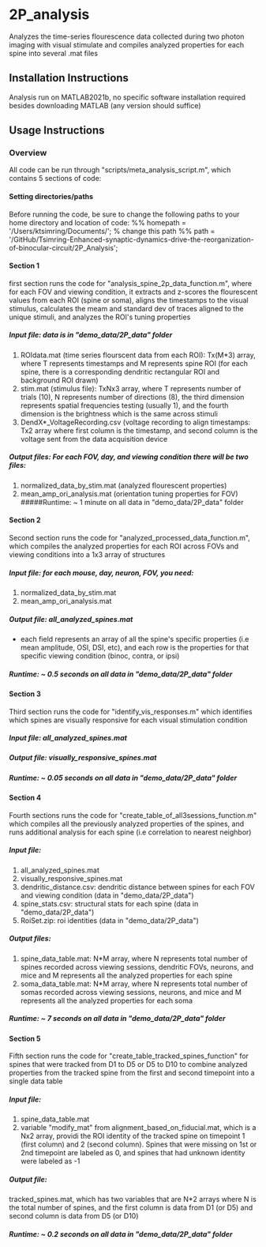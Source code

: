 # 2P_analysis

Analyzes the time-series flourescence data collected during two photon imaging with visual stimulate and compiles analyzed properties for each spine into several .mat files
## Installation Instructions
Analysis run on MATLAB2021b, no specific software installation required besides downloading MATLAB (any version should suffice)
## Usage Instructions

### Overview
All code can be run through "scripts/meta_analysis_script.m", which contains 5 sections of code:

#### Setting directories/paths
Before running the code, be sure to change the following paths to your home directory and location of code: 
    %% homepath = '/Users/ktsimring/Documents/'; % change this path
    %% path = '/GitHub/Tsimring-Enhanced-synaptic-dynamics-drive-the-reorganization-of-binocular-circuit/2P_Analysis';


#### Section 1
 first section runs the code for "analysis_spine_2p_data_function.m", where for each FOV and viewing condition, it extracts and z-scores the flourescent values from each ROI (spine or soma), aligns the timestamps to the visual stimulus, calculates the meam and standard dev of traces aligned to the unique stimuli, and analyzes the ROI's tuning properties
##### Input file: data is in "demo_data/2P_data" folder 
1. ROIdata.mat (time series flourscent data from each ROI): Tx(M*3) array, where T represents timestamps and M represents spine ROI (for each spine, there is a corresponding dendritic rectangular ROI and background ROI drawn)
2. stim.mat (stimulus file): TxNx3 array, where T represents number of trials (10), N represents number of directions (8), the third dimension represents spatial frequencies testing (usually 1), and the fourth dimension is the brightness which is the same across stimuli
3. DendX*_VoltageRecording.csv (voltage recording to align timestamps: Tx2 array where first column is the timestamp, and second column is the voltage sent from the data acquisition device 
##### Output files: For each FOV, day, and viewing condition there will be two files: 
1. normalized_data_by_stim.mat (analyzed flourescent properties) 
2. mean_amp_ori_analysis.mat (orientation tuning properties for FOV)
#####Runtime: ~ 1 minute on all data in "demo_data/2P_data" folder

#### Section 2
Second section runs the code for "analyzed_processed_data_function.m", which compiles the analyzed properties for each ROI across FOVs and viewing conditions into a 1x3 array of structures
##### Input file: for each mouse, day, neuron, FOV, you need:
1. normalized_data_by_stim.mat
2. mean_amp_ori_analysis.mat
##### Output file: all_analyzed_spines.mat
- each field represents an array of all the spine's specific properties (i.e mean amplitude, OSI, DSI, etc), and each row is the properties for that specific viewing condition (binoc, contra, or ipsi)
##### Runtime: ~ 0.5 seconds on all data in "demo_data/2P_data" folder

#### Section 3
Third section runs the code for "identify_vis_responses.m" which identifies which spines are visually responsive for each visual stimulation condition
##### Input file: all_analyzed_spines.mat
##### Output file: visually_responsive_spines.mat
##### Runtime: ~ 0.05 seconds on all data in "demo_data/2P_data" folder

#### Section 4
Fourth sections runs the code for "create_table_of_all3sessions_function.m" which compiles all the previously analyzed properties of the spines, and runs additional analysis for each spine (i.e correlation to nearest neighbor)
##### Input file: 
1. all_analyzed_spines.mat
2. visually_responsive_spines.mat
3. dendritic_distance.csv: dendritic distance between spines for each FOV and viewing condition (data in "demo_data/2P_data")
4. spine_stats.csv: structural stats for each spine  (data in "demo_data/2P_data")
5. RoiSet.zip: roi identities (data in "demo_data/2P_data")
##### Output files:
1. spine_data_table.mat: N*M array, where N represents total number of spines recorded across viewing sessions, dendritic FOVs, neurons, and mice and M represents all the analyzed properties for each spine
2. soma_data_table.mat: N*M array, where N represents total number of somas recorded across viewing sessions, neurons, and mice and M represents all the analyzed properties for each soma
##### Runtime: ~ 7 seconds on all data in "demo_data/2P_data" folder

#### Section 5
 Fifth section runs the code for "create_table_tracked_spines_function" for spines that were tracked from D1 to D5 or D5 to D10 to combine analyzed properties from the tracked spine from the first and second timepoint into a single data table
##### Input file: 
1. spine_data_table.mat
2. variable "modify_mat" from alignment_based_on_fiducial.mat, which is a Nx2 array, providi the ROI identity of the tracked spine on timepoint 1 (first column) and 2 (second column). Spines that were missing on 1st or 2nd timepoint are labeled as 0, and spines that had unknown identity were labeled as -1
##### Output file: 
tracked_spines.mat, which has two variables that are N*2 arrays where N is the total number of spines, and the first column is data from D1 (or D5) and second column is data from D5 (or D10)
##### Runtime: ~ 0.2 seconds on all data in "demo_data/2P_data" folder
      
        
       
  
